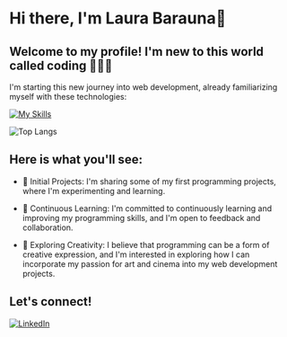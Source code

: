 # Hi there, I'm Laura Barauna👋 

## Welcome to my profile! I'm new to this world called coding 👨🏻‍💻

I'm starting this new journey into web development, already familiarizing myself with these technologies:

[![My Skills](https://skillicons.dev/icons?i=js,html,css,java,spring)](https://skillicons.dev)

![Top Langs](https://github-readme-stats-git-masterrstaa-rickstaa.vercel.app/api/top-langs/?username=LauraBarauna&layout=compact&bg_color=000&border_color=30A3DC&title_color=E94D5F&text_color=FFF)


## Here is what you'll see:

- 🌱 Initial Projects: I'm sharing some of my first programming projects, where I'm experimenting and learning.

- 📖 Continuous Learning: I'm committed to continuously learning and improving my programming skills, and I'm open to feedback and collaboration.

- 🎨 Exploring Creativity: I believe that programming can be a form of creative expression, and I'm interested in exploring how I can incorporate my passion for art and cinema into my web development projects.

## Let's connect!
[![LinkedIn](https://img.shields.io/badge/LinkedIn-0077B5?style=for-the-badge&logo=linkedin&logoColor=white)](https://www.linkedin.com/in/laurabarauna/)





